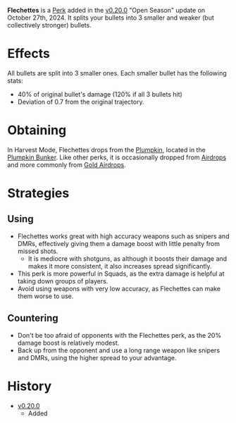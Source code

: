 <Mode />

**Flechettes** is a [Perk](/perks) added in the [v0.20.0](https://github.com/HasangerGames/suroi/releases/tag/v0.20.0) "Open Season" update on October 27th, 2024. It splits your bullets into 3 smaller and weaker (but collectively stronger) bullets.

# Effects
All bullets are split into 3 smaller ones. Each smaller bullet has the following stats:
- 40% of original bullet's damage (120% if all 3 bullets hit)
- Deviation of 0.7 from the original trajectory.

# Obtaining
In Harvest Mode, Flechettes drops from the [Plumpkin](/obstacles/plumpkin), located in the [Plumpkin Bunker](/buildings/plumpkin_bunker_meta). Like other perks, it is occasionally dropped from [Airdrops](/obstacles/airdrops) and more commonly from [Gold Airdrops](/obstacles/gold_airdrop_crate).

# Strategies
## Using
- Flechettes works great with high accuracy weapons such as snipers and DMRs, effectively giving them a damage boost with little penalty from missed shots.
  - It is mediocre with shotguns, as although it boosts their damage and makes it more consistent, it also increases spread significantly.
- This perk is more powerful in Squads, as the extra damage is helpful at taking down groups of players.
- Avoid using weapons with very low accuracy, as Flechettes can make them worse to use.

## Countering
- Don't be too afraid of opponents with the Flechettes perk, as the 20% damage boost is relatively modest.
- Back up from the opponent and use a long range weapon like snipers and DMRs, using the higher spread to your advantage.

# History
- [v0.20.0](https://github.com/HasangerGames/suroi/releases/tag/v0.20.0)
  - Added
